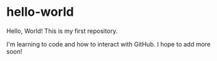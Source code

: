 # hello-world

Hello, World! This is my first repository.

I'm learning to code and how to interact with GitHub. I hope to add more soon!


